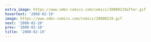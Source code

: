 ```yaml
---
extra_image: https://www.smbc-comics.com/comics/20080219after.gif
hovertext: '2008-02-19'
image: https://www.smbc-comics.com/comics/20080219.gif
next: '2008-02-20'
prev: '2008-02-18'
title: '2008-02-19'
---
```

